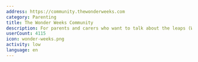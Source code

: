 ```yaml
---
address: https://community.thewonderweeks.com
category: Parenting
title: The Wonder Weeks Community
description: For parents and carers who want to talk about the leaps (Wonder Weeks).
userCount: 4115
icon: wonder-weeks.png
activity: low
language: en
---
```

